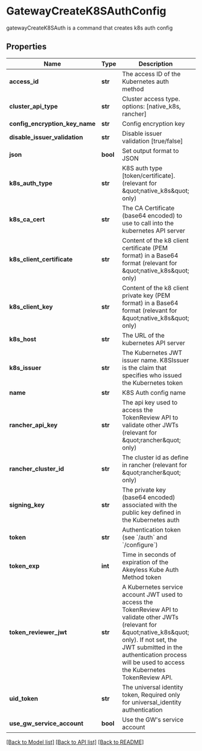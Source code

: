 # GatewayCreateK8SAuthConfig

gatewayCreateK8SAuth is a command that creates k8s auth config
## Properties
Name | Type | Description | Notes
------------ | ------------- | ------------- | -------------
**access_id** | **str** | The access ID of the Kubernetes auth method | 
**cluster_api_type** | **str** | Cluster access type. options: [native_k8s, rancher] | [optional] [default to 'native_k8s']
**config_encryption_key_name** | **str** | Config encryption key | [optional] 
**disable_issuer_validation** | **str** | Disable issuer validation [true/false] | [optional] 
**json** | **bool** | Set output format to JSON | [optional] [default to False]
**k8s_auth_type** | **str** | K8S auth type [token/certificate]. (relevant for \&quot;native_k8s\&quot; only) | [optional] [default to 'token']
**k8s_ca_cert** | **str** | The CA Certificate (base64 encoded) to use to call into the kubernetes API server | [optional] 
**k8s_client_certificate** | **str** | Content of the k8 client certificate (PEM format) in a Base64 format (relevant for \&quot;native_k8s\&quot; only) | [optional] 
**k8s_client_key** | **str** | Content of the k8 client private key (PEM format) in a Base64 format (relevant for \&quot;native_k8s\&quot; only) | [optional] 
**k8s_host** | **str** | The URL of the kubernetes API server | 
**k8s_issuer** | **str** | The Kubernetes JWT issuer name. K8SIssuer is the claim that specifies who issued the Kubernetes token | [optional] [default to 'kubernetes/serviceaccount']
**name** | **str** | K8S Auth config name | 
**rancher_api_key** | **str** | The api key used to access the TokenReview API to validate other JWTs (relevant for \&quot;rancher\&quot; only) | [optional] 
**rancher_cluster_id** | **str** | The cluster id as define in rancher (relevant for \&quot;rancher\&quot; only) | [optional] 
**signing_key** | **str** | The private key (base64 encoded) associated with the public key defined in the Kubernetes auth | 
**token** | **str** | Authentication token (see &#x60;/auth&#x60; and &#x60;/configure&#x60;) | [optional] 
**token_exp** | **int** | Time in seconds of expiration of the Akeyless Kube Auth Method token | [optional] [default to 300]
**token_reviewer_jwt** | **str** | A Kubernetes service account JWT used to access the TokenReview API to validate other JWTs (relevant for \&quot;native_k8s\&quot; only). If not set, the JWT submitted in the authentication process will be used to access the Kubernetes TokenReview API. | [optional] 
**uid_token** | **str** | The universal identity token, Required only for universal_identity authentication | [optional] 
**use_gw_service_account** | **bool** | Use the GW&#39;s service account | [optional] 

[[Back to Model list]](../README.md#documentation-for-models) [[Back to API list]](../README.md#documentation-for-api-endpoints) [[Back to README]](../README.md)


